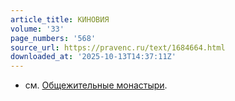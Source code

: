 ```yaml
---
article_title: КИНОВИЯ
volume: '33'
page_numbers: '568'
source_url: https://pravenc.ru/text/1684664.html
downloaded_at: '2025-10-13T14:37:11Z'
---
```


- см. [Общежительные монастыри](<https://pravenc.ru/text/Общежительные монастыри.html>).
